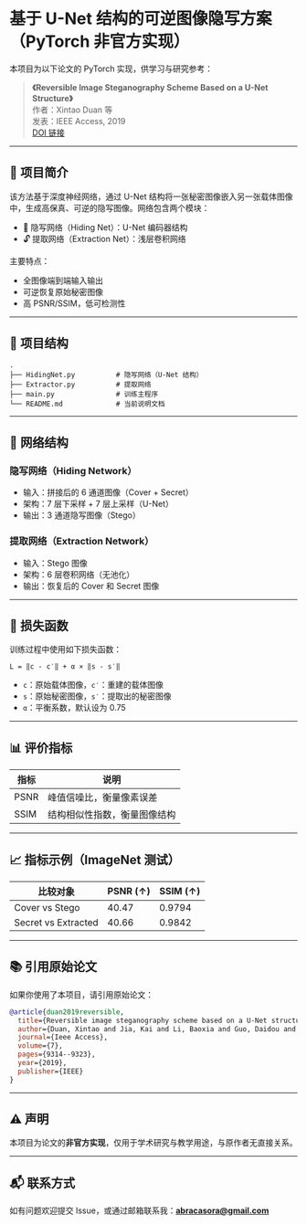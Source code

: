 # 基于 U-Net 结构的可逆图像隐写方案（PyTorch 非官方实现）

本项目为以下论文的 PyTorch 实现，供学习与研究参考：

> **《Reversible Image Steganography Scheme Based on a U-Net Structure》**  
> 作者：Xintao Duan 等  
> 发表：IEEE Access, 2019  
> [DOI 链接](https://doi.org/10.1109/ACCESS.2019.2891247)

---

## 📌 项目简介

该方法基于深度神经网络，通过 U-Net 结构将一张秘密图像嵌入另一张载体图像中，生成高保真、可逆的隐写图像。网络包含两个模块：

- 🧠 隐写网络（Hiding Net）：U-Net 编码器结构
- 🔓 提取网络（Extraction Net）：浅层卷积网络

主要特点：

- 全图像端到端输入输出
- 可逆恢复原始秘密图像
- 高 PSNR/SSIM，低可检测性

---

## 📁 项目结构

```text
.
├── HidingNet.py          # 隐写网络（U-Net 结构）
├── Extractor.py          # 提取网络
├── main.py               # 训练主程序
└── README.md             # 当前说明文档
````

---

## 🔧 网络结构

### 隐写网络（Hiding Network）

* 输入：拼接后的 6 通道图像（Cover + Secret）
* 架构：7 层下采样 + 7 层上采样（U-Net）
* 输出：3 通道隐写图像（Stego）

### 提取网络（Extraction Network）

* 输入：Stego 图像
* 架构：6 层卷积网络（无池化）
* 输出：恢复后的 Cover 和 Secret 图像

---

## 🧠 损失函数

训练过程中使用如下损失函数：

```
L = ‖c - c′‖ + α × ‖s - s′‖
```

* `c`：原始载体图像，`c′`：重建的载体图像
* `s`：原始秘密图像，`s′`：提取出的秘密图像
* `α`：平衡系数，默认设为 0.75

---

## 📊 评价指标

| 指标   | 说明             |
| ---- | -------------- |
| PSNR | 峰值信噪比，衡量像素误差   |
| SSIM | 结构相似性指数，衡量图像结构 |

---

## 📈 指标示例（ImageNet 测试）

| 比较对象                | PSNR (↑) | SSIM (↑) |
| ------------------- | -------- | -------- |
| Cover vs Stego      | 40.47    | 0.9794   |
| Secret vs Extracted | 40.66    | 0.9842   |

---

## 📚 引用原始论文

如果你使用了本项目，请引用原始论文：

```bibtex
@article{duan2019reversible,
  title={Reversible image steganography scheme based on a U-Net structure},
  author={Duan, Xintao and Jia, Kai and Li, Baoxia and Guo, Daidou and Zhang, En and Qin, Chuan},
  journal={Ieee Access},
  volume={7},
  pages={9314--9323},
  year={2019},
  publisher={IEEE}
}
```

---

## ⚠️ 声明

本项目为论文的**非官方实现**，仅用于学术研究与教学用途，与原作者无直接关系。

---

## 📬 联系方式

如有问题欢迎提交 Issue，或通过邮箱联系我：**[abracasora@gmail.com](abracasora@gmail.com)**
